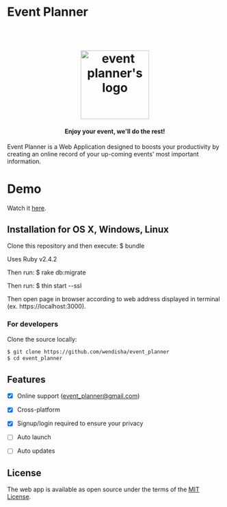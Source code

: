 # Event Planner

<h1 align="center">
  <br>
  <img src="https://i.imgur.com/c8TmZ08l.png" alt="event planner's logo" title="Welcome to Event Planner!" width="160">
</h1>

<h4 align="center">Enjoy your event, we'll do the rest!</h4>

Event Planner is a Web Application designed to boosts your productivity by creating an online record of your up-coming events' most important information.


# Demo
Watch it <a href="https://www.youtube.com/watch?v=XkM3RwwNyQQ&t=37s">here</a>.
<br>


## Installation for OS X, Windows, Linux

Clone this repository and then execute:
$ bundle

Uses Ruby v2.4.2

Then run:
$ rake db:migrate

Then run:
$ thin start --ssl

Then open page in browser according to web address displayed in terminal (ex. https://localhost:3000).


### For developers
Clone the source locally:

```sh
$ git clone https://github.com/wendisha/event_planner
$ cd event_planner
```


## Features

- [x] Online support (event_planner@gmail.com)
- [x] Cross-platform
- [x] Signup/login required to ensure your privacy
- [ ] Auto launch
- [ ] Auto updates


## License

The web app is available as open source under the terms of the [MIT License](https://opensource.org/licenses/MIT).
